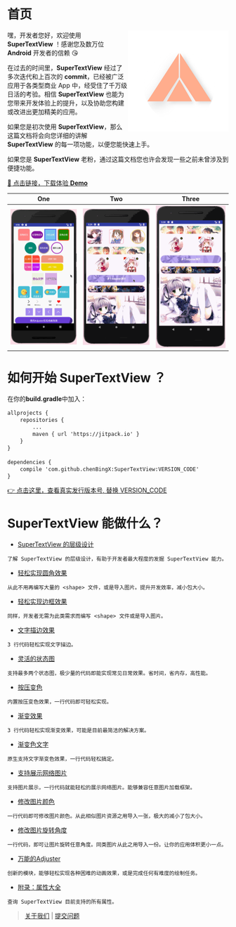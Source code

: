 # 首页

<img src="https://raw.githubusercontent.com/chenBingX/img/master/stv/SuperTextViewyuan.png" width=230 height=230 align=right alt="SuperTextView">

嘿，开发者您好，欢迎使用 **SuperTextView** ！感谢您及数万位 **Android** 开发者的信赖 😘  

在过去的时间里，**SuperTextView** 经过了多次迭代和上百次的 **commit**，已经被广泛应用于各类型商业 App 中，经受住了千万级日活的考验。相信  **SuperTextView**  也能为您带来开发体验上的提升，以及协助您构建或改进出更加精美的应用。

如果您是初次使用 **SuperTextView**，那么这篇文档将会向您详细的讲解 **SuperTextView** 的每一项功能，以便您能快速上手。

如果您是  **SuperTextView** 老粉，通过这篇文档您也许会发现一些之前未曾涉及到便捷功能。  


[ 📲 点击链接，下载体验 **Demo**](https://raw.githubusercontent.com/chenBingX/img/master/%E5%85%B6%E5%AE%83%E6%96%87%E4%BB%B6/STVDemo.apk)  

|One|Two|Three|
|:---:|:---:|:---:|
|![](https://raw.githubusercontent.com/chenBingX/img/master/stv/stv演示1.gif)|![](https://raw.githubusercontent.com/chenBingX/img/master/stv/stv演示2.gif)|![](https://raw.githubusercontent.com/chenBingX/img/master/stv/stv演示3.gif)|

# 如何开始 SuperTextView ？ 
在你的**build.gradle**中加入：

```
allprojects {
    repositories {
        ...
        maven { url 'https://jitpack.io' }
    }
}

dependencies {
    compile 'com.github.chenBingX:SuperTextView:VERSION_CODE'
}
```

[👉 点击这里，查看真实发行版本号, 替换 VERSION_CODE](https://github.com/chenBingX/SuperTextView/releases)


# SuperTextView 能做什么？

- [SuperTextView 的层级设计](https://github.com/chenBingX/SuperTextView/wiki/SuperTextView-%E7%9A%84%E5%B1%82%E7%BA%A7%E8%AE%BE%E8%AE%A1)  

```
了解 SuperTextView 的层级设计，有助于开发者最大程度的发掘 SuperTextView 能力。
```

- [轻松实现圆角效果](https://github.com/chenBingX/SuperTextView/wiki/%E5%9C%86%E8%A7%92)

```
从此不用再编写大量的 <shape> 文件，或是导入图片。提升开发效率，减小包大小。
```

- [轻松实现边框效果](https://github.com/chenBingX/SuperTextView/wiki/%E8%BE%B9%E6%A1%86)  

```
同样，开发者无需为此类需求而编写 <shape> 文件或是导入图片。
```

- [文字描边效果](https://github.com/chenBingX/SuperTextView/wiki/%E6%96%87%E5%AD%97%E6%8F%8F%E8%BE%B9)

```
3 行代码轻松实现文字描边。
```

- [灵活的状态图](https://github.com/chenBingX/SuperTextView/wiki/%E7%8A%B6%E6%80%81%E5%9B%BE) 

```
支持最多两个状态图，极少量的代码即能实现常见日常效果。省时间，省内存，高性能。
```

- [按压变色](https://github.com/chenBingX/SuperTextView/wiki/%E6%8C%89%E5%8E%8B%E5%8F%98%E8%89%B2)  

```
内置按压变色效果，一行代码即可轻松实现。  
```

- [渐变效果](https://github.com/chenBingX/SuperTextView/wiki/%E6%B8%90%E5%8F%98%E6%95%88%E6%9E%9C)  

```
3 行代码轻松实现渐变效果，可能是目前最简洁的解决方案。
```


- [渐变色文字](https://github.com/chenBingX/SuperTextView/wiki/%E8%AE%BE%E7%BD%AE%E6%96%87%E5%AD%97%E6%B8%90%E5%8F%98)

```
原生支持文字渐变色效果，一行代码轻松搞定。
```

- [支持展示网络图片](https://github.com/chenBingX/SuperTextView/wiki/展示图片)  

```
支持图片展示，一行代码就能轻松的展示网络图片。能够兼容任意图片加载框架。
```

- [修改图片颜色](https://github.com/chenBingX/SuperTextView/wiki/%E4%BF%AE%E6%94%B9%E5%9B%BE%E7%89%87%E9%A2%9C%E8%89%B2)  

```
一行代码即可修改图片颜色。从此相似图片资源之用导入一张，极大的减小了包大小。
```

- [修改图片旋转角度](https://github.com/chenBingX/SuperTextView/wiki/%E4%BF%AE%E6%94%B9%E5%9B%BE%E7%89%87%E6%97%8B%E8%BD%AC%E8%A7%92%E5%BA%A6)  

```
一行代码，即可让图片旋转任意角度。同类图片从此之用导入一份。让你的应用体积更小一点。
```

- [万能的Adjuster](https://github.com/chenBingX/SuperTextView/wiki/%E4%B8%87%E8%83%BD%E7%9A%84Adjuster)  

```
创新的模块，能够轻松实现各种困难的动画效果，或是完成任何有难度的绘制任务。
```

- [附录：属性大全](https://github.com/chenBingX/SuperTextView/wiki/%E9%99%84%E5%BD%95%EF%BC%9A%E5%B1%9E%E6%80%A7%E5%A4%A7%E5%85%A8)  

```
查询 SuperTextView 目前支持的所有属性。
```  



> [关于我们](https://github.com/chenBingX/SuperTextView/blob/master/README_CN.md) | [提交问题](https://github.com/chenBingX/SuperTextView/issues)

